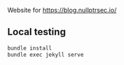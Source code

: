 Website for https://blog.nullptrsec.io/

## Local testing

```bash
bundle install
bundle exec jekyll serve
```
